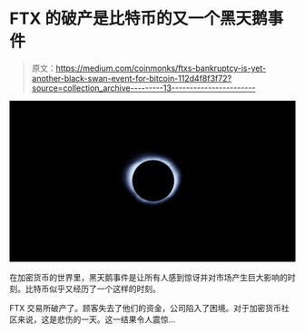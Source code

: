 # FTX 的破产是比特币的又一个黑天鹅事件

> 原文：<https://medium.com/coinmonks/ftxs-bankruptcy-is-yet-another-black-swan-event-for-bitcoin-112d4f8f3f72?source=collection_archive---------13----------------------->

![](img/b768c2d716a9f3f1c71d4b52c5960652.png)

在加密货币的世界里，黑天鹅事件是让所有人感到惊讶并对市场产生巨大影响的时刻。比特币似乎又经历了一个这样的时刻。

FTX 交易所破产了。顾客失去了他们的资金，公司陷入了困境。对于加密货币社区来说，这是悲伤的一天。这一结果令人震惊…